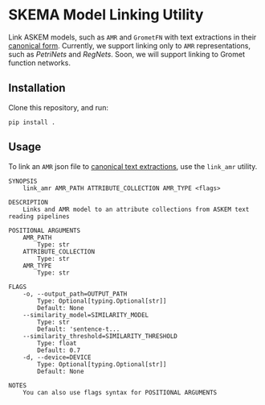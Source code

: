 # SKEMA Model Linking Utility

Link ASKEM models, such as `AMR` and `GrometFN` with text extractions in their [canonical form](https://github.com/ml4ai/ASKEM-TA1-DataModel).
Currently, we support linking only to `AMR` representations, such as _PetriNets_ and _RegNets_.
Soon, we will support linking to Gromet function networks.

## Installation

Clone this repository, and run:
```shell
pip install .
```

## Usage

To link an `AMR` json file to [canonical text extractions](https://github.com/ml4ai/ASKEM-TA1-DataModel), use the `link_amr` utility.

```
SYNOPSIS
    link_amr AMR_PATH ATTRIBUTE_COLLECTION AMR_TYPE <flags>

DESCRIPTION
    Links and AMR model to an attribute collections from ASKEM text reading pipelines

POSITIONAL ARGUMENTS
    AMR_PATH
        Type: str
    ATTRIBUTE_COLLECTION
        Type: str
    AMR_TYPE
        Type: str

FLAGS
    -o, --output_path=OUTPUT_PATH
        Type: Optional[typing.Optional[str]]
        Default: None
    --similarity_model=SIMILARITY_MODEL
        Type: str
        Default: 'sentence-t...
    --similarity_threshold=SIMILARITY_THRESHOLD
        Type: float
        Default: 0.7
    -d, --device=DEVICE
        Type: Optional[typing.Optional[str]]
        Default: None

NOTES
    You can also use flags syntax for POSITIONAL ARGUMENTS
```